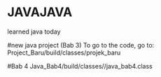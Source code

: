 # JAVAJAVA
learned java today

#new java project (Bab 3)
To go to the code, go to:
Project_Baru/build/classes/projek_baru

#Bab 4
Java_Bab4/build/classes//java_bab4.class
